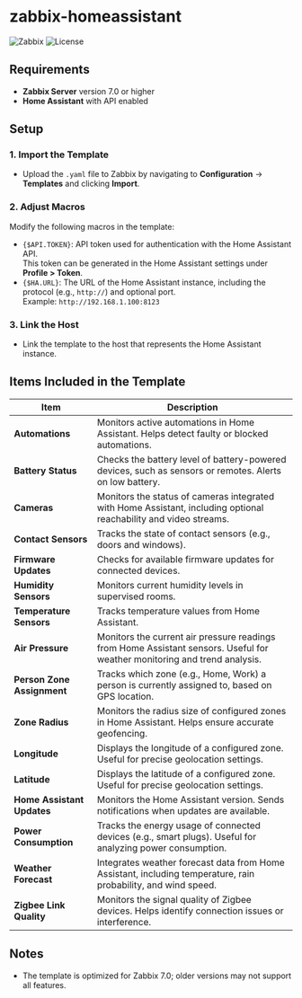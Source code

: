 # zabbix-homeassistant
![Zabbix](https://img.shields.io/badge/Zabbix-7.0%2B-blue) ![License](https://img.shields.io/badge/license-MIT-green)
## Requirements
- **Zabbix Server** version 7.0 or higher
- **Home Assistant** with API enabled

## Setup

### 1. Import the Template
- Upload the `.yaml` file to Zabbix by navigating to **Configuration** -> **Templates** and clicking **Import**.

### 2. Adjust Macros
Modify the following macros in the template:
- `{$API.TOKEN}`: API token used for authentication with the Home Assistant API.  
  This token can be generated in the Home Assistant settings under **Profile > Token**.
- `{$HA.URL}`: The URL of the Home Assistant instance, including the protocol (e.g., `http://`) and optional port.  
  Example: `http://192.168.1.100:8123`

### 3. Link the Host
- Link the template to the host that represents the Home Assistant instance.

## Items Included in the Template

| Item                     | Description                                                                 |
|--------------------------|-----------------------------------------------------------------------------|
| **Automations**          | Monitors active automations in Home Assistant. Helps detect faulty or blocked automations. |
| **Battery Status**       | Checks the battery level of battery-powered devices, such as sensors or remotes. Alerts on low battery. |
| **Cameras**              | Monitors the status of cameras integrated with Home Assistant, including optional reachability and video streams. |
| **Contact Sensors**      | Tracks the state of contact sensors (e.g., doors and windows).  |
| **Firmware Updates**     | Checks for available firmware updates for connected devices. |
| **Humidity Sensors**     | Monitors current humidity levels in supervised rooms. |
| **Temperature Sensors**  | Tracks temperature values from Home Assistant.  |
| **Air Pressure** | Monitors the current air pressure readings from Home Assistant sensors. Useful for weather monitoring and trend analysis. |
| **Person Zone Assignment** | Tracks which zone (e.g., Home, Work) a person is currently assigned to, based on GPS location. |
| **Zone Radius**          | Monitors the radius size of configured zones in Home Assistant. Helps ensure accurate geofencing. |
| **Longitude** | Displays the longitude of a configured zone. Useful for precise geolocation settings. |
| **Latitude** | Displays the latitude of a configured zone. Useful for precise geolocation settings. |
| **Home Assistant Updates** | Monitors the Home Assistant version. Sends notifications when updates are available. |
| **Power Consumption**    | Tracks the energy usage of connected devices (e.g., smart plugs). Useful for analyzing power consumption. |
| **Weather Forecast**     | Integrates weather forecast data from Home Assistant, including temperature, rain probability, and wind speed. |
| **Zigbee Link Quality**  | Monitors the signal quality of Zigbee devices. Helps identify connection issues or interference. |


## Notes
- The template is optimized for Zabbix 7.0; older versions may not support all features.



